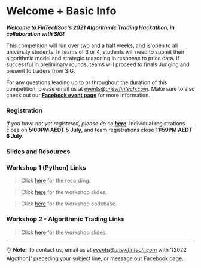 # Welcome + Basic Info

***Welcome to FinTechSoc's 2021 Algorithmic Trading Hackathon, in collaboration with SIG!***
 

This competition will run over two and a half weeks, and is open to all university students. In teams of 3 or 4, students will need to submit their algorithmic model and strategic reasoning in response to price data. If successful in preliminary rounds, teams will proceed to finals Judging and present to traders from SIG.

For any questions leading up to or throughout the duration of this competition, please email us at *events@unswfintech.com*. Make sure to also check out our **[Facebook event page](https://fb.me/e/2z2DANFce)** for more information.

### **Registration**

*If you have not yet registered, please do so **[here](zhttps://forms.gle/vocK5MpcGVLHdvEL7)**.* Individual registrations close on **5:00PM AEDT 5 July**, and team registrations close **11:59PM AEDT 6 July**. 


### **Slides and Resources**

### Workshop 1 (Python) Links
> Click [here](https://zoom.us/rec/share/sF8EVA8-_VaUEnGM-3ZoIgSbD5bYyGoW1TXnYD1U71-A0PHdR_8DU116lU2Ab5Qi.OhWS8Dh6lV2ibvC9) for the recording.

> Click [here](https://unsw-my.sharepoint.com/:p:/g/personal/z5363065_ad_unsw_edu_au/EU0JccsEvXpAqg_s6zTMS2MBR3nhdrKBAT9pcOBlouPE_g?rtime=DCx2B_5U2kg) for the workshop slides.

> Click [here](https://replit.com/@UNSW-Fintech-So/AlgothonWorkshop1-Overview#main.py) for the workshop codebase.

### Workshop 2 - Algorithmic Trading Links 

> Click [here](https://drive.google.com/file/d/1qJPwl48jnsaiHP7QxfK7TlED60zx0UO2/view?usp=sharing) for the workshop slides.

---

👌 **Note:** To contact us, email us at *events@unswfintech.com* with '[2022 Algothon]' preceding your subject line, or message our Facebook page.